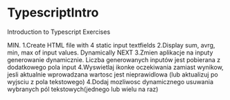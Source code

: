 # TypescriptIntro
Introduction to Typescript Exercises


MIN.
1.Create HTML file with 4 static input textfields
2.Display sum, avrg, min, max of input values. Dynamically
NEXT
3.Zmien aplikacje na inputy generowanie dynamicznie. Liczba generowanych inputów jest pobierana z dodatkowego pola input
4.Wyswietlaj ikonke oczekiwania zamiast wynikow, jesli aktualnie wprowadzana wartosc jest nieprawidlowa (lub aktualizuj po wyjsciu z pola tekstowego)
4.Dodaj mozliwosc dynamicznego usuwania wybranych pól tekstowych(jednego lub wielu na raz)
